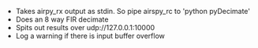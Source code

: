 * Takes airpy_rx output as stdin. So pipe airspy_rc to 'python pyDecimate'
* Does an 8 way FIR decimate
* Spits out results over udp://127.0.0.1:10000
* Log a warning if there is input buffer overflow
